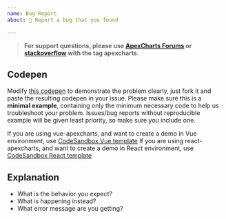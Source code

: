 ```yaml
---
name: Bug Report
about: 🐞 Report a bug that you found

---
```



> **For support questions, please use [ApexCharts Forums](https://apexcharts.com/forums/) or [stackoverflow](https://stackoverflow.com/questions/tagged/apexcharts) with the tag apexcharts**.

## Codepen

Modify [this codepen](https://codepen.io/apexcharts/pen/bxzgZJ) to demonstrate the problem clearly, just fork it and paste the resulting codepen in your issue. Please make sure this is a **minimal example**, containing only the minimum necessary code to help us troubleshoot your problem. Issues/bug reports without reproducible example will be given least priority, so make sure you include one.

If you are using vue-apexcharts, and want to create a demo in Vue environment, use [CodeSandbox Vue template](https://codesandbox.io/s/pwwz8009n0)
If you are using react-apexcharts, and want to create a demo in React environment, use [CodeSandbox React template](https://codesandbox.io/s/6yoqonyo7r)


## Explanation

- What is the behavior you expect?
- What is happening instead?
- What error message are you getting?

